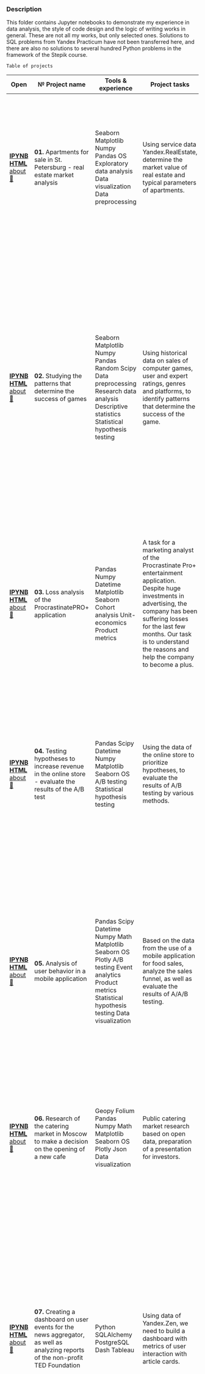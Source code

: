 ### Description
This folder contains Jupyter notebooks to demonstrate my experience in data analysis, the style of code design and the logic of writing works in general. These are not all my works, but only selected ones. Solutions to SQL problems from Yandex Practicum have not been transferred here, and there are also no solutions to several hundred Python problems in the framework of the Stepik course.

	Table of projects	

| Open | № Project name | Tools & experience | Project tasks | Project description |
| ------------ | ------------ | ------------ | ------------ | ------------ |
| [**IPYNB**](01.Apartments_for_sale_in_St.Petersburg_-_real_estate_market_analysis/01.Apartments_for_sale_in_St.Petersburg_-_real_estate_market_analysis.ipynb) [**HTML**](01.Apartments_for_sale_in_St.Petersburg_-_real_estate_market_analysis/01.Apartments_for_sale_in_St.Petersburg_-_real_estate_market_analysis.html) [about:page_facing_up:](01.Apartments_for_sale_in_St.Petersburg_-_real_estate_market_analysis/01.about.md) | **01.** Apartments for sale in St. Petersburg - real estate market analysis | Seaborn Matplotlib Numpy Pandas OS Exploratory data analysis Data visualization Data preprocessing | Using service data Yandex.RealEstate, determine the market value of real estate and typical parameters of apartments. | Based on Yandex.RealEstate data market value of various types of real estate objects, typical parameters of apartments, depending on the distance from the center, are determined. Data preprocessing was carried out and new data have been added. Histograms, boxplots, and scatter diagrams were built. |
| [**IPYNB**](02.Studying_laws_that_determine_success_of_games/02.Studying_laws_that_determine_success_of_games.ipynb) [**HTML**](02.Studying_laws_that_determine_success_of_games/02.Studying_laws_that_determine_success_of_games.html) [about:page_facing_up:](02.Studying_laws_that_determine_success_of_games/02.about.md) | **02.** Studying the patterns that determine the success of games | Seaborn Matplotlib Numpy Pandas Random Scipy Data preprocessing Research data analysis Descriptive statistics Statistical hypothesis testing | Using historical data on sales of computer games, user and expert ratings, genres and platforms, to identify patterns that determine the success of the game. | The parameters determining the success of the game in different regions of the world are revealed. Based on that, a report has been prepared for a computer game store to plan its advertising campaigns. Data preprocessing and analysis were carried out. The period for analysis were selected. Portraits of users from each region have been compiled. Hypotheses have been tested: the average user ratings of the Xbox One and PC platforms are the same; the average user ratings of the Action and Sports genres are different. In the analysis, we used the Student's criterion for independent samples. |
| [**IPYNB**](03.Анализ_убытков_приложения_ProcrastinatePRO+/03.Анализ_убытков_приложения_ProcrastinatePRO+.ipynb) [**HTML**](03.Анализ_убытков_приложения_ProcrastinatePRO+/03.Анализ_убытков_приложения_ProcrastinatePRO+.html) [about:page_facing_up:](03.Анализ_убытков_приложения_ProcrastinatePRO+/03.about.md) | **03.** Loss analysis of the ProcrastinatePRO+ application | Pandas Numpy Datetime Matplotlib Seaborn Cohort analysis Unit-economics Product metrics | A task for a marketing analyst of the Procrastinate Pro+ entertainment application. Despite huge investments in advertising, the company has been suffering losses for the last few months. Our task is to understand the reasons and help the company to become a plus. | The data from ProcrastinatePRO+ was analyzed. Various metrics were calculated, cohort analysis was used: LTV, CAC, Retention rate, DAU, WAU, MAU, etc. Previously written metric calculation functions were used. Based on the obtained data, correct conclusions have been drawn. |
| [**IPYNB**](04.Проверка_гипотез_по_увеличению_выручки_в_интернет-магазине_-_оценить_результаты_AB_теста/04.Проверка_гипотез_по_увеличению_выручки_в_интернет-магазине_-_оценить_результаты_AB_теста.ipynb) [**HTML**](04.Проверка_гипотез_по_увеличению_выручки_в_интернет-магазине_-_оценить_результаты_AB_теста/04.Проверка_гипотез_по_увеличению_выручки_в_интернет-магазине_-_оценить_результаты_AB_теста.html) [about:page_facing_up:](04.Проверка_гипотез_по_увеличению_выручки_в_интернет-магазине_-_оценить_результаты_AB_теста/04.about.md) | **04.** Testing hypotheses to increase revenue in the online store - evaluate the results of the A/B test | Pandas Scipy Datetime Numpy Matplotlib Seaborn OS A/B testing Statistical hypothesis testing | Using the data of the online store to prioritize hypotheses, to evaluate the results of A/B testing by various methods. | The prioritization of hypotheses on the ICE and RICE frameworks has been carried out. Then we analyzed the results of the A/B test, plotted cumulative revenue, average receipt, conversions by groups, and then calculated the statistical significance of differences in conversions and average receipts based on raw and purified data. Upon the analysis, we made a decision about the inexpediency of further testing. |
| [**IPYNB**](05.Анализ_пользовательского_поведения_в_мобильном_приложении/05.Анализ_пользовательского_поведения_в_мобильном_приложении.ipynb) [**HTML**](05.Анализ_пользовательского_поведения_в_мобильном_приложении/05.Анализ_пользовательского_поведения_в_мобильном_приложении.html) [about:page_facing_up:](05.Анализ_пользовательского_поведения_в_мобильном_приложении/05.about.md) | **05.** Analysis of user behavior in a mobile application | Pandas Scipy Datetime Numpy Math Matplotlib Seaborn OS Plotly A/B testing Event analytics Product metrics Statistical hypothesis testing Data visualization | Based on the data from the use of a mobile application for food sales, analyze the sales funnel, as well as evaluate the results of A/A/B testing. | In this project I have studied the principles of event analytics. I built a sales funnel, researched the users' purchase route. Analyzed the results of the A/B test for the introduction of new fonts. I compared 2 control groups with each other, made sure that the traffic was divided correctly, and then compared it with the test group, it was revealed that the new font would not significantly affect user behavior. |
| [**IPYNB**](06.Исследования_рынка_общепита_в_Москве_для_принятия_решения_об_открытии_нового_заведения/06.Исследования_рынка_общепита_в_Москве_для_принятия_решения_об_открытии_нового_заведения.ipynb) [**HTML**](06.Исследования_рынка_общепита_в_Москве_для_принятия_решения_об_открытии_нового_заведения/06.Исследования_рынка_общепита_в_Москве_для_принятия_решения_об_открытии_нового_заведения.html) [about:page_facing_up:](06.Исследования_рынка_общепита_в_Москве_для_принятия_решения_об_открытии_нового_заведения/06.about.md) | **06.** Research of the catering market in Moscow to make a decision on the opening of a new cafe | Geopy Folium Pandas Numpy Math Matplotlib Seaborn OS Plotly Json Data visualization| Public catering market research based on open data, preparation of a presentation for investors. | I have investigated the question of whether a cafe where guests are served by robot waiters will be successful and popular for a long time. Based on the results of the analysis, a presentation has been prepared for investors with recommendations. In plotting, I used the seaborn and plotly libraries. |
| [**IPYNB**](07.Дашборды_выполненные_в_Tableau/07.Дашборды_выполненные_в_Tableau.ipynb) [**HTML**](07.Дашборды_выполненные_в_Tableau/07.Дашборды_выполненные_в_Tableau.html) [about:page_facing_up:](07.Дашборды_выполненные_в_Tableau/07.about.md) | **07.** Creating a dashboard on user events for the news aggregator, as well as analyzing reports of the non-profit TED Foundation | Python SQLAlchemy PostgreSQL Dash Tableau | Using data of Yandex.Zen, we need to build a dashboard with metrics of user interaction with article cards. | I partially completed the work on this project on a remote machine in the Yandex.Cloud service. I wrote a pipeline script that allowed me to collect data for a certain time period, and configured its offline operation via crontab. To visualize the collected data, I wrote a basic dashboard script with several filters and ran it on a remote machine. Next on the platform tableau.com the main dashboard was made and a presentation with the resulting graphs was prepared, and later an additional dashboard No. 2 was added. |
| [**IPYNB**](08.Telecom.Finding_inefficient_operators/08.Telecom.Finding_inefficient_operators.ipynb) [**HTML**](08.Telecom.Finding_inefficient_operators/08.Telecom.Finding_inefficient_operators.html) [about:page_facing_up:](08.Telecom.Finding_inefficient_operators/08.about.md) | **08.** Finding inefficient operators in telecom services. | Mathematics & Logics in analysis Stats Matplotlib Numpy Pandas OS | Designing mathematical algorythms to help callcenters find their inefficient (abnormal) operators. | Our customer is a platform «Callme», which supplies different services regarding VoIP (software, internet call channels, hardware etc.), the ultimate clients are the callcenters. Callcenters hire their staff - operators - to make outgoing calls and receive incoming calls from abonents. The customer has a need to learn how to isolate inefficient operators using special algorithms, which in the future can be sold to customers (callcenters) as a new service. We are required to analyze the available data on calls and develop such an algorithm. |
